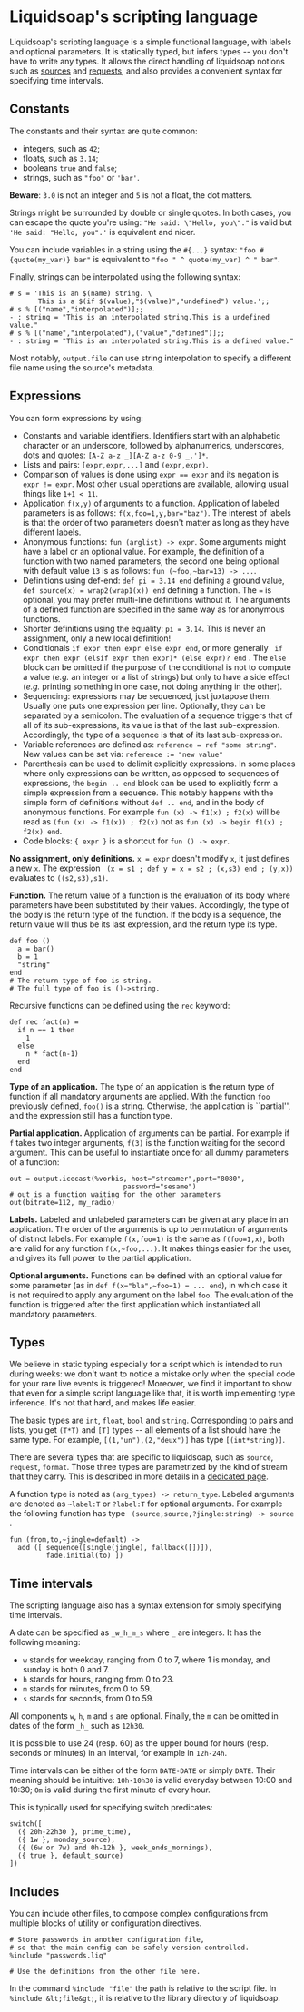 Liquidsoap's scripting language
===============================
Liquidsoap's scripting language is a simple functional language,
with labels and optional parameters.
It is statically typed, but infers types -- you don't have to write any types.
It allows the direct handling of liquidsoap notions such
as [sources](sources.html) and [requests](requests.html),
and also provides a convenient syntax for specifying time intervals.

Constants
---------
The constants and their syntax are quite common:

* integers, such as `42`;
* floats, such as `3.14`;
* booleans `true` and `false`;
* strings, such as `"foo"` or `'bar'`.

**Beware**: `3.0` is not an integer and `5` is not a float, the dot matters.

Strings might be surrounded by double or single quotes. In both cases, you can escape the quote you're using: `"He said: \"Hello, you\"."` is valid but `'He said: "Hello, you".'` is equivalent and nicer.

You can include variables in a string using the `#{...}`
syntax:
`"foo #{quote(my_var)} bar"` is equivalent to
`"foo " ^ quote(my_var) ^ " bar"`.

Finally, strings can be interpolated using the following syntax:

```
# s = 'This is an $(name) string. \
       This is a $(if $(value),"$(value)","undefined") value.';;
# s % [("name","interpolated")];;
- : string = "This is an interpolated string.This is a undefined value."
# s % [("name","interpolated"),("value","defined")];;
- : string = "This is an interpolated string.This is a defined value."
```

Most notably, `output.file` can use string interpolation to specify a different file name
using the source's metadata.

Expressions
-----------
You can form expressions by using:

* Constants and variable identifiers. Identifiers start with an alphabetic character or an underscore, followed by alphanumerics, underscores, dots and quotes: `[A-Z a-z _][A-Z a-z 0-9 _.']*`.
* Lists and pairs: `[expr,expr,...]` and `(expr,expr)`.
* Comparison of values is done using `expr == expr` and its negation is `expr != expr`. Most other usual operations are available, allowing usual things like `1+1 < 11`.
* Application `f(x,y)` of arguments to a function. Application of labeled parameters is as follows: `f(x,foo=1,y,bar="baz")`. The interest of labels is that the order of two parameters doesn't matter as long as they have different labels.
* Anonymous functions: `fun (arglist) -> expr`. Some arguments might have a label or an optional value. For example, the definition of a function with two named parameters, the second one being optional with default value `13` is as follows: `fun (~foo,~bar=13) -> ...`.
* Definitions using def-end: `def pi = 3.14 end` defining a ground value, `def source(x) = wrap2(wrap1(x)) end` defining a function. The `=` is optional, you may prefer multi-line definitions without it. The arguments of a defined function are specified in the same way as for anonymous functions.
* Shorter definitions using the equality: `pi = 3.14`. This is never an assignment, only a new local definition!
* Conditionals `if expr then expr else expr end`, or more generally ```
if expr then expr (elsif expr then expr)* (else expr)? end```
. The `else` block can be omitted if the purpose of the conditional is not to compute a value (*e.g.* an integer or a list of strings) but only to have a side effect (*e.g.* printing something in one case, not doing anything in the other).
* Sequencing: expressions may be sequenced, just juxtapose them. Usually one puts one expression per line. Optionally, they can be separated by a semicolon. The evaluation of a sequence triggers that of all of its sub-expressions, its value is that of the last sub-expression. Accordingly, the type of a sequence is that of its last sub-expression.
* Variable references are defined as: `reference = ref "some string"`. New values can be set via: `reference := "new value"` 
* Parenthesis can be used to delimit explicitly expressions. In some places where only expressions can be written, as opposed to sequences of expressions, the `begin .. end` block can be used to explicitly form a simple expression from a sequence. This notably happens with the simple form of definitions without `def .. end`, and in the body of anonymous functions. For example `fun (x) -> f1(x) ; f2(x)` will be read as `(fun (x) -> f1(x)) ; f2(x)` not as `fun (x) -> begin f1(x) ; f2(x) end`.
* Code blocks: `{ expr }` is a shortcut for `fun () -> expr`.

**No assignment, only definitions.** `x = expr` doesn't modify `x`, it just defines a new `x`. The expression ```
(x = s1 ; def y = x = s2 ; (x,s3) end ; (y,x))```
 evaluates to `((s2,s3),s1)`.

**Function.** The return value of a function is the evaluation of its body where parameters have been substituted by their values. Accordingly, the type of the body is the return type of the function. If the body is a sequence, the return value will thus be its last expression, and the return type its type.

```
def foo ()
  a = bar()
  b = 1
  "string"
end
# The return type of foo is string.
# The full type of foo is ()->string.
```

Recursive functions can be defined using the `rec` keyword:

```
def rec fact(n) =
  if n == 1 then
    1
  else
    n * fact(n-1)
  end
end
```

**Type of an application.** The type of an application is the return type of function if all mandatory arguments are applied. With the function `foo` previously defined, `foo()` is a string. Otherwise, the application is ``partial'', and the expression still has a function type.

**Partial application.** Application of arguments can be partial. For example if `f` takes two integer arguments, `f(3)` is the function waiting for the second argument. This can be useful to instantiate once for all dummy parameters of a function:

```
out = output.icecast(%vorbis, host="streamer",port="8080",
                            password="sesame")
# out is a function waiting for the other parameters
out(bitrate=112, my_radio)
```

**Labels.** Labeled and unlabeled parameters can be given at any place in an application. The order of the arguments is up to permutation of arguments of distinct labels. For example `f(x,foo=1)` is the same as `f(foo=1,x)`, both are valid for any function `f(x,~foo,...)`. It makes things easier for the user, and gives its full power to the partial application.

**Optional arguments.** Functions can be defined with an optional value for some parameter (as in `def f(x="bla",~foo=1) = ... end`), in which case it is not required to apply any argument on the label `foo`. The evaluation of the function is triggered after the first application which instantiated all mandatory parameters.

Types
-----
We believe in static typing especially for a script which is intended to run during weeks: we don't want to notice a mistake only when the special code for your rare live events is triggered! Moreover, we find it important to show that even for a simple script language like that, it is worth implementing type inference. It's not that hard, and makes life easier.

The basic types are `int`, `float`, `bool`
and `string`.
Corresponding to pairs and lists,
you get `(T*T)` and `[T]` types --
all elements of a list should have the same type.
For example, `[(1,"un"),(2,"deux")]`
has type `[(int*string)]`.

There are several types that are specific to liquidsoap, such as
`source`, `request`, `format`.
Those three types are parametrized by the kind of stream that they
carry. This is described in more details in a
[dedicated page](stream_content.html).

A function type is noted as `(arg_types) -> return_type`. Labeled arguments are denoted as `~label:T` or `?label:T` for optional arguments. For example the following function has type ```
(source,source,?jingle:string) -> source```
.

```
fun (from,to,~jingle=default) ->
  add ([ sequence([single(jingle), fallback([])]),
         fade.initial(to) ])
```

Time intervals
--------------
The scripting language also has a syntax extension for simply specifying time intervals.

A date can be specified as `_w_h_m_s` where `_` are integers. It has the following meaning:

* `w` stands for weekday, ranging from 0 to 7, where 1 is monday, and sunday is both 0 and 7.
* `h` stands for hours, ranging from 0 to 23.
* `m` stands for minutes, from 0 to 59.
* `s` stands for seconds, from 0 to 59.

All components `w`, `h`, `m` and `s` are optional. Finally, the `m` can be omitted in dates of the form `_h_` such as `12h30`.

It is possible to use 24 (resp. 60) as the upper bound for hours (resp. seconds or minutes) in an interval, for example in `12h-24h`.

Time intervals can be either of the form `DATE-DATE` or simply `DATE`. Their meaning should be intuitive: `10h-10h30` is valid everyday between 10:00 and 10:30; `0m` is valid during the first minute of every hour.

This is typically used for specifying switch predicates:

```
switch([
  ({ 20h-22h30 }, prime_time),
  ({ 1w }, monday_source),
  ({ (6w or 7w) and 0h-12h }, week_ends_mornings),
  ({ true }, default_source)
])
```

Includes
--------
You can include other files,
to compose complex configurations from
multiple blocks of utility or configuration directives.

```
# Store passwords in another configuration file,
# so that the main config can be safely version-controlled.
%include "passwords.liq"

# Use the definitions from the other file here.
```

In the command `%include "file"` the path is relative to
the script file. In `%include &lt;file&gt;`, it is relative
to the library directory of liquidsoap.


